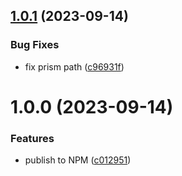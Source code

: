 ## [1.0.1](https://github.com/jamief/express-exception-middleware/compare/v1.0.0...v1.0.1) (2023-09-14)


### Bug Fixes

* fix prism path ([c96931f](https://github.com/jamief/express-exception-middleware/commit/c96931f2f7f16063fd70f507979c02432b1be594))

# 1.0.0 (2023-09-14)


### Features

* publish to NPM ([c012951](https://github.com/jamief/express-exception-middleware/commit/c012951ca02f7c95b7362ce2467a3688dd5c08be))
